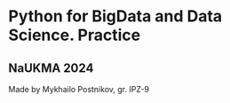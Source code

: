 # Python for BigData and Data Science. Practice
## NaUKMA 2024

Made by Mykhailo Postnikov, gr. IPZ-9

